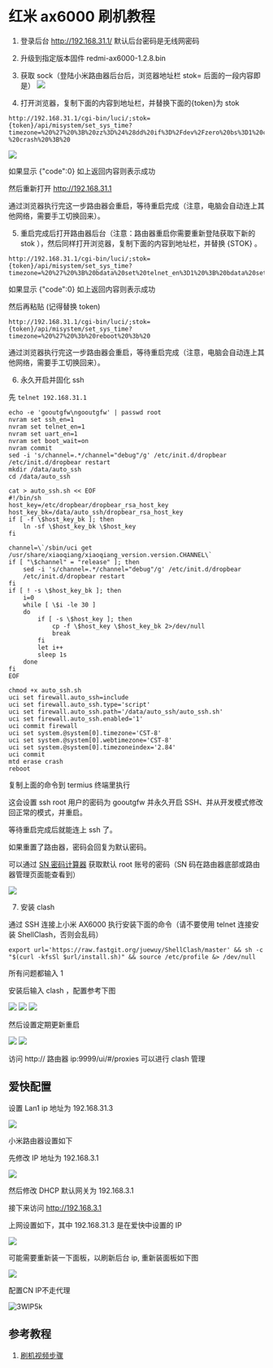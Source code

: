 # 红米 ax6000 刷机教程

1. 登录后台 http://192.168.31.1/ 默认后台密码是无线网密码

2. 升级到指定版本固件 redmi-ax6000-1.2.8.bin

3. 获取 sock（登陆小米路由器后台后，浏览器地址栏 stok= 后面的一段内容即是）
   ![](./img/2022-11-19-00-23-06-image.png)

4. 打开浏览器，复制下面的内容到地址栏，并替换下面的{token}为 stok

```
http://192.168.31.1/cgi-bin/luci/;stok={token}/api/misystem/set_sys_time?timezone=%20%27%20%3B%20zz%3D%24%28dd%20if%3D%2Fdev%2Fzero%20bs%3D1%20count%3D2%202%3E%2Fdev%2Fnull%29%20%3B%20printf%20%27%A5%5A%25c%25c%27%20%24zz%20%24zz%20%7C%20mtd%20write%20-%20crash%20%3B%20
```

![](/Users/z/Downloads/ax6000/img/2022-11-19-00-25-21-image.png)

如果显示 {"code":0} 如上返回内容则表示成功

然后重新打开 http://192.168.31.1

通过浏览器执行完这一步路由器会重启，等待重启完成（注意，电脑会自动连上其他网络，需要手工切换回来）。

5. 重启完成后打开路由器后台（注意：路由器重启你需要重新登陆获取下新的 stok ），然后同样打开浏览器，复制下面的内容到地址栏，并替换 {STOK} 。

```
http://192.168.31.1/cgi-bin/luci/;stok={token}/api/misystem/set_sys_time?timezone=%20%27%20%3B%20bdata%20set%20telnet_en%3D1%20%3B%20bdata%20set%20ssh_en%3D1%20%3B%20bdata%20set%20uart_en%3D1%20%3B%20bdata%20commit%20%3B%20
```

如果显示 {"code":0} 如上返回内容则表示成功

然后再粘贴 (记得替换 token)

```
http://192.168.31.1/cgi-bin/luci/;stok={token}/api/misystem/set_sys_time?timezone=%20%27%20%3b%20reboot%20%3b%20
```

通过浏览器执行完这一步路由器会重启，等待重启完成（注意，电脑会自动连上其他网络，需要手工切换回来）。

6. 永久开启并固化 ssh

先 `telnet 192.168.31.1`

```
echo -e 'gooutgfw\ngooutgfw' | passwd root
nvram set ssh_en=1
nvram set telnet_en=1
nvram set uart_en=1
nvram set boot_wait=on
nvram commit
sed -i 's/channel=.*/channel="debug"/g' /etc/init.d/dropbear
/etc/init.d/dropbear restart
mkdir /data/auto_ssh
cd /data/auto_ssh

cat > auto_ssh.sh << EOF
#!/bin/sh
host_key=/etc/dropbear/dropbear_rsa_host_key
host_key_bk=/data/auto_ssh/dropbear_rsa_host_key
if [ -f \$host_key_bk ]; then
    ln -sf \$host_key_bk \$host_key
fi

channel=\`/sbin/uci get /usr/share/xiaoqiang/xiaoqiang_version.version.CHANNEL\`
if [ "\$channel" = "release" ]; then
    sed -i 's/channel=.*/channel="debug"/g' /etc/init.d/dropbear
    /etc/init.d/dropbear restart
fi
if [ ! -s \$host_key_bk ]; then
    i=0
    while [ \$i -le 30 ]
    do
        if [ -s \$host_key ]; then
            cp -f \$host_key \$host_key_bk 2>/dev/null
            break
        fi
        let i++
        sleep 1s
    done
fi
EOF

chmod +x auto_ssh.sh
uci set firewall.auto_ssh=include
uci set firewall.auto_ssh.type='script'
uci set firewall.auto_ssh.path='/data/auto_ssh/auto_ssh.sh'
uci set firewall.auto_ssh.enabled='1'
uci commit firewall
uci set system.@system[0].timezone='CST-8'
uci set system.@system[0].webtimezone='CST-8'
uci set system.@system[0].timezoneindex='2.84'
uci commit
mtd erase crash
reboot
```

复制上面的命令到 termius 终端里执行

这会设置 ssh root 用户的密码为 gooutgfw 
并永久开启 SSH、并从开发模式修改回正常的模式，并重启。

等待重启完成后就能连上 ssh 了。

如果重置了路由器，密码会回复为默认密码。

可以通过 [SN 密码计算器](./SN.zip) 获取默认 root 账号的密码（SN 码在路由器底部或路由器管理页面能查看到）

![](https://raw.githubusercontent.com/gcxfd/img/gh-pages/qu0JKj.png)

7. 安装 clash

通过 SSH 连接上小米 AX6000 执行安装下面的命令（请不要使用 telnet 连接安装 ShellClash，否则会乱码）

```
export url='https://raw.fastgit.org/juewuy/ShellClash/master' && sh -c "$(curl -kfsSl $url/install.sh)" && source /etc/profile &> /dev/null
```

所有问题都输入 1

安装后输入 clash ，配置参考下图

![](https://raw.githubusercontent.com/gcxfd/img/gh-pages/UlAP62.png)
![](https://raw.githubusercontent.com/gcxfd/img/gh-pages/kO1kNp.png)
![](https://raw.githubusercontent.com/gcxfd/img/gh-pages/RytDcr.png)

然后设置定期更新重启

![](https://raw.githubusercontent.com/gcxfd/img/gh-pages/vU9H9f.png)
![](https://raw.githubusercontent.com/gcxfd/img/gh-pages/JXMfDQ.png)

访问 http:// 路由器 ip:9999/ui/#/proxies 可以进行 clash 管理

## 爱快配置

设置 Lan1 ip 地址为 192.168.31.3

![](https://raw.githubusercontent.com/gcxfd/img/gh-pages/VM1I5d.png)

小米路由器设置如下

先修改 IP 地址为 192.168.3.1

![](https://raw.githubusercontent.com/gcxfd/img/gh-pages/sKc02c.png)

然后修改 DHCP 默认网关为 192.168.3.1

接下来访问 http://192.168.3.1

上网设置如下，其中 192.168.31.3 是在爱快中设置的 IP

![](https://raw.githubusercontent.com/gcxfd/img/gh-pages/fjVdxf.png)

可能需要重新装一下面板，以刷新后台 ip, 重新装面板如下图

![](https://raw.githubusercontent.com/gcxfd/img/gh-pages/Lgpro4.png)

配置CN IP不走代理

![3WlP5k](https://raw.githubusercontent.com/gcxfd/img/gh-pages/3WlP5k.png)

## 参考教程

1. [刷机视频步骤](https://www.youtube.com/watch?v=AkBrLBjpc_k)

